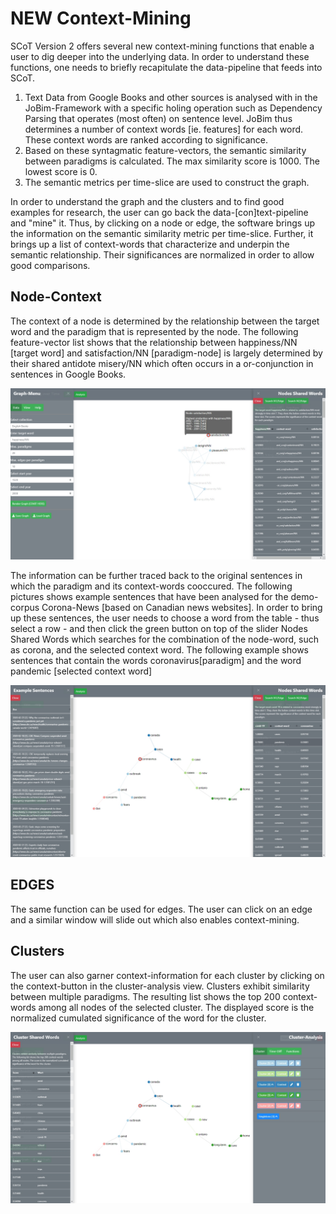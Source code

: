 # NEW Context-Mining

SCoT Version 2 offers several new context-mining functions that enable a user to dig deeper into the underlying data. In order to understand these functions, one needs to briefly recapitulate the data-pipeline that feeds into SCoT.  
1. Text Data from Google Books and other sources is analysed with in the JoBim-Framework with a specific holing operation such as Dependency Parsing that operates (most often) on sentence level. JoBim thus determines a number of context words [ie. features] for each word. These context words are ranked according to significance.
2. Based on these syntagmatic feature-vectors, the semantic similarity between paradigms is calculated. The max similarity score is 1000. The lowest score is 0. 
3. The semantic metrics per time-slice are used to construct the graph.

In order to understand the graph and the clusters and to find good examples for research, the user can go back the data-[con]text-pipeline and "mine" it. Thus, by clicking on a node or edge, the software brings up the information on the semantic similarity metric per time-slice. Further, it brings up a list of context-words that characterize and underpin the semantic relationship. Their significances are normalized in order to allow good comparisons. 

## Node-Context
The context of a node is determined by the relationship between the target word and the paradigm that is represented by the node.
The following feature-vector list shows that the relationship between happiness/NN [target word] and satisfaction/NN [paradigm-node] is largely determined by their shared antidote misery/NN which often occurs in a or-conjunction in sentences in Google Books.

![Context-Mining: Feature Vectors](./images/04_context_nodes.jpg)

The information can be further traced back to the original sentences in which the paradigm and its context-words cooccured. The following pictures shows example sentences that have been analysed for the demo-corpus Corona-News [based on Canadian news websites]. In order to bring up these sentences, the user needs to choose a word from the table - thus select a row - and then click the green button on top of the slider Nodes Shared Words which searches for the combination of the node-word, such as corona, and the selected context word. The following example shows sentences that contain the words coronavirus[paradigm] and the word pandemic [selected context word]

![Context-Mining: Sentences ](./images/05_context_sentence.jpg)


## EDGES
The same function can be used for edges. The user can click on an edge and a similar window will slide out which also enables context-mining.

## Clusters

The user can also garner context-information for each cluster by clicking on the context-button in the cluster-analysis view. Clusters exhibit similarity between multiple paradigms. The resulting list shows the top 200 context-words among all nodes of the selected cluster. The displayed score is the normalized cumulated significance of the word for the cluster. 

![Context-Mining: Sentences ](./images/06_context_cluster.jpg)